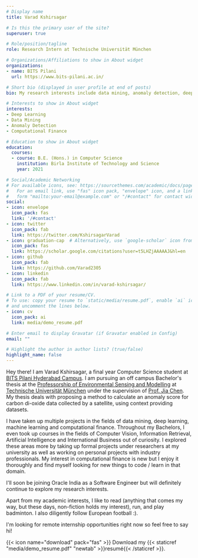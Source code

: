 ```yaml
---
# Display name
title: Varad Kshirsagar

# Is this the primary user of the site?
superuser: true

# Role/position/tagline
role: Research Intern at Technische Universität München

# Organizations/Affiliations to show in About widget
organizations:
- name: BITS Pilani
  url: https://www.bits-pilani.ac.in/

# Short bio (displayed in user profile at end of posts)
bio: My research interests include data mining, anomaly detection, deep learning and computational finance.

# Interests to show in About widget
interests:
- Deep Learning
- Data Mining
- Anomaly Detection
- Computational Finance

# Education to show in About widget
education:
  courses:
  - course: B.E. (Hons.) in Computer Science
    institution: Birla Institute of Technology and Science
    year: 2021

# Social/Academic Networking
# For available icons, see: https://sourcethemes.com/academic/docs/page-builder/#icons
#   For an email link, use "fas" icon pack, "envelope" icon, and a link in the
#   form "mailto:your-email@example.com" or "/#contact" for contact widget.
social:
- icon: envelope
  icon_pack: fas
  link: '/#contact'
- icon: twitter
  icon_pack: fab
  link: https://twitter.com/KshirsagarVarad
- icon: graduation-cap  # Alternatively, use `google-scholar` icon from `ai` icon pack
  icon_pack: fas
  link: https://scholar.google.com/citations?user=t5LHZjAAAAAJ&hl=en
- icon: github
  icon_pack: fab
  link: https://github.com/Varad2305
- icon: linkedin
  icon_pack: fab
  link: https://www.linkedin.com/in/varad-kshirsagar/

# Link to a PDF of your resume/CV.
# To use: copy your resume to `static/media/resume.pdf`, enable `ai` icons in `params.toml`, 
# and uncomment the lines below.
- icon: cv
  icon_pack: ai
  link: media/demo_resume.pdf

# Enter email to display Gravatar (if Gravatar enabled in Config)
email: ""

# Highlight the author in author lists? (true/false)
highlight_name: false
---
```


Hey there! I am Varad Kshirsagar, a final year Computer Science student at [BITS Pilani Hyderabad Campus](https://www.bits-pilani.ac.in/). I am pursuing an off campus Bachelor's thesis at the [Professorship of Environmental Sensing and Modelling](https://www.ei.tum.de/en/esm/home/) at [Technische Universität München](https://www.tum.de/en/) under the supervision of [Prof. Jia Chen](https://www.professoren.tum.de/en/chen-jia). My thesis deals with proposing a method to calculate an anomaly score for carbon di-oxide data collected by a satellite, using context providing datasets.

I have taken up multiple projects in the fields of data mining, deep learning, machine learning and computational finance. Throughout my Bachelors, I even took up courses in the fields of Computer Vision, Information Retrieval, Artificial Intelligence and International Business out of curiosity. I explored these areas more by taking up formal projects under researchers at my university as well as working on personal projects with industry professionals. My interest in computational finance is new but I enjoy it thoroughly and find myself looking for new things to code / learn in that domain.

I'll soon be joining Oracle India as a Software Engineer but will definitely continue to explore my research interests.

Apart from my academic interests, I like to read (anything that comes my way, but these days, non-fiction holds my interest), run, and play badminton. I also diligently follow European football :).

I'm looking for remote internship opportunities right now so feel free to say hi!


{{< icon name="download" pack="fas" >}} Download my {{< staticref "media/demo_resume.pdf" "newtab" >}}resumé{{< /staticref >}}.
